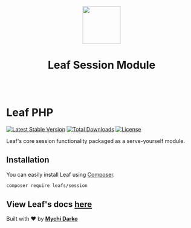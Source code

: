 <!-- markdownlint-disable no-inline-html -->
<p align="center">
  <br><br>
  <img src="https://leafphp.netlify.app/assets/img/leaf3-logo.png" height="100"/>
  <h1 align="center">Leaf Session Module</h1>
  <br><br>
</p>

# Leaf PHP

[![Latest Stable Version](https://poser.pugx.org/leafs/session/v/stable)](https://packagist.org/packages/leafs/session)
[![Total Downloads](https://poser.pugx.org/leafs/session/downloads)](https://packagist.org/packages/leafs/session)
[![License](https://poser.pugx.org/leafs/session/license)](https://packagist.org/packages/leafs/session)

Leaf's core session functionality packaged as a serve-yourself module.

## Installation

You can easily install Leaf using [Composer](https://getcomposer.org/).

```bash
composer require leafs/session
```

## View Leaf's docs [here](https://leafphp.netlify.app/#/)

Built with ❤ by [**Mychi Darko**](https://mychi.netlify.app)
